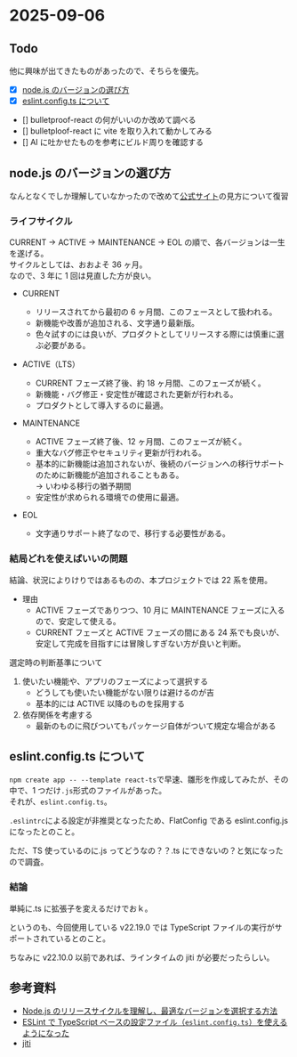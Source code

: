 # 2025-09-06

## Todo

他に興味が出てきたものがあったので、そちらを優先。

- [x] [node.js のバージョンの選び方](##node.jsのバージョンの選び方)
- [x] [eslint.config.ts について](##eslint.config.tsについて)

- [] bulletproof-react の何がいいのか改めて調べる
- [] bulletploof-react に vite を取り入れて動かしてみる
- [] AI に吐かせたものを参考にビルド周りを確認する

## node.js のバージョンの選び方

なんとなくでしか理解していなかったので改めて[公式サイト](https://nodejs.org/ja/about/previous-releases)の見方について復習

### ライフサイクル

CURRENT -> ACTIVE -> MAINTENANCE -> EOL の順で、各バージョンは一生を遂げる。  
サイクルとしては、おおよそ 36 ヶ月。  
なので、3 年に 1 回は見直した方が良い。

- CURRENT

  - リリースされてから最初の 6 ヶ月間、このフェースとして扱われる。
  - 新機能や改善が追加される、文字通り最新版。
  - 色々試すのには良いが、プロダクトとしてリリースする際には慎重に選ぶ必要がある。

- ACTIVE（LTS）

  - CURRENT フェーズ終了後、約 18 ヶ月間、このフェーズが続く。
  - 新機能・バグ修正・安定性が確認された更新が行われる。
  - プロダクトとして導入するのに最適。

- MAINTENANCE

  - ACTIVE フェーズ終了後、12 ヶ月間、このフェーズが続く。
  - 重大なバグ修正やセキュリティ更新が行われる。
  - 基本的に新機能は追加されないが、後続のバージョンへの移行サポートのために新機能が追加されることもある。  
    -> いわゆる移行の猶予期間
  - 安定性が求められる環境での使用に最適。

- EOL

  - 文字通りサポート終了なので、移行する必要性がある。

### 結局どれを使えばいいの問題

結論、状況によりけりではあるものの、本プロジェクトでは 22 系を使用。

- 理由
  - ACTIVE フェーズでありつつ、10 月に MAINTENANCE フェーズに入るので、安定して使える。
  - CURRENT フェーズと ACTIVE フェーズの間にある 24 系でも良いが、安定して完成を目指すには冒険しすぎない方が良いと判断。

選定時の判断基準について

1. 使いたい機能や、アプリのフェーズによって選択する
   - どうしても使いたい機能がない限りは避けるのが吉
   - 基本的には ACTIVE 以降のものを採用する
2. 依存関係を考慮する
   - 最新のものに飛びついてもパッケージ自体がついて規定な場合がある

## eslint.config.ts について

`npm create app -- --template react-ts`で早速、雛形を作成してみたが、その中で、1 つだけ`.js`形式のファイルがあった。  
それが、`eslint.config.ts`。

`.eslintrc`による設定が非推奨となったため、FlatConfig である eslint.config.js になったとのこと。

ただ、TS 使っているのに.js ってどうなの？？.ts にできないの？と気になったので調査。

### 結論

単純に.ts に拡張子を変えるだけでおｋ。

というのも、今回使用している v22.19.0 では TypeScript ファイルの実行がサポートされているとのこと。

ちなみに v22.10.0 以前であれば、ラインタイムの jiti が必要だったらしい。

## 参考資料

- [Node.js のリリースサイクルを理解し、最適なバージョンを選択する方法](https://dev.classmethod.jp/articles/nodejs-release-choice/)
- [ESLint で TypeScript ベースの設定ファイル（`eslint.config.ts`）を使えるようになった](https://roboin.io/article/2024/08/13/eslint-now-supports-typescript-based-config-files/)
- [jiti](https://www.npmjs.com/package/jiti)
